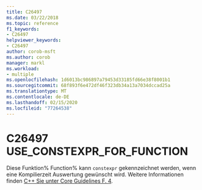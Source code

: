 ```yaml
---
title: C26497
ms.date: 03/22/2018
ms.topic: reference
f1_keywords:
- C26497
helpviewer_keywords:
- C26497
author: corob-msft
ms.author: corob
manager: markl
ms.workload:
- multiple
ms.openlocfilehash: 1d6013bc986897a79453d33185fd66e38f8001b1
ms.sourcegitcommit: 68f893f6e472df46f323db34a13a7034dccad25a
ms.translationtype: MT
ms.contentlocale: de-DE
ms.lasthandoff: 02/15/2020
ms.locfileid: "77264538"
---
```

# <a name="c26497-use_constexpr_for_function"></a>C26497 USE_CONSTEXPR_FOR_FUNCTION

Diese Funktion% Function% kann `constexpr` gekennzeichnet werden, wenn eine Kompilierzeit Auswertung gewünscht wird. Weitere Informationen finden [ C++ Sie unter Core Guidelines F. 4](https://github.com/isocpp/CppCoreGuidelines/blob/master/CppCoreGuidelines.md#Rf-constexpr).

